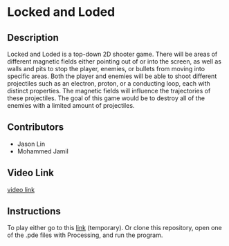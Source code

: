 # Locked and Loded
## Description
Locked and Loded is a top-down 2D shooter game. There will be areas of different magnetic fields either pointing out of or into the screen, as well as walls and pits to stop the player, enemies, or bullets from moving into specific areas. Both the player and enemies will be able to shoot different projectiles such as an electron, proton, or a conducting loop, each with distinct properties. The magnetic fields will influence the trajectories of these projectiles. The goal of this game would be to destroy all of the enemies with a limited amount of projectiles.


## Contributors
* Jason Lin
* Mohammed Jamil

## Video Link
[video link](youtube.com)

## Instructions
To play either go to this [link](youtube.com) (temporary).
Or clone this repository, open one of the .pde files with Processing, and run the program.

